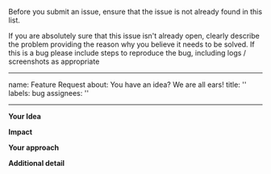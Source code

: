 Before you submit an issue, ensure that the issue is not already found in this list.

If you are absolutely sure that this issue isn't already open, clearly describe the problem providing the reason why you believe it needs to be solved. If this is a bug please include steps to reproduce the bug, including logs / screenshots as appropriate

---

name: Feature Request
about: You have an idea? We are all ears!
title: ''
labels: bug
assignees: ''

---

**Your Idea**

<!-- Before submitting this, please check that this is not already requested. What problem is your idea trying to solve? Please describe the problem you are trying to solve -->

**Impact**

<!-- In order to understand the priority of this issue, we would like to hear about the type of users that could benefit from solving this problem -->

**Your approach**

<!-- If you have already thought of an approach or a concept to use towards the solution, please describe -->

**Additional detail**

<!-- Add any other detail about the problem here -->
